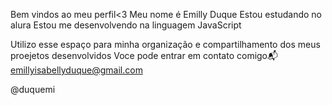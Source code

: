 Bem vindos ao meu perfil<3
Meu nome é Emilly Duque 
Estou estudando no alura
Estou me desenvolvendo na linguagem JavaScript

Utilizo esse espaço para minha organização e compartilhamento dos meus proejetos desenvolvidos
Voce pode entrar em contato comigo📬
emillyisabellyduque@gmail.com

@duquemi
